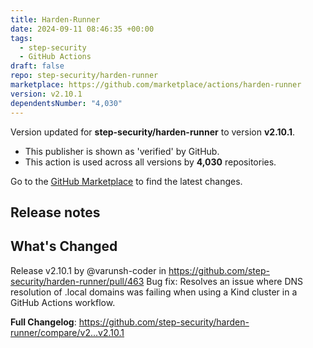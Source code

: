 ```yaml
---
title: Harden-Runner
date: 2024-09-11 08:46:35 +00:00
tags:
  - step-security
  - GitHub Actions
draft: false
repo: step-security/harden-runner
marketplace: https://github.com/marketplace/actions/harden-runner
version: v2.10.1
dependentsNumber: "4,030"
---
```



Version updated for **step-security/harden-runner** to version **v2.10.1**.
- This publisher is shown as 'verified' by GitHub.
- This action is used across all versions by **4,030** repositories.

Go to the [GitHub Marketplace](https://github.com/marketplace/actions/harden-runner) to find the latest changes.

## Release notes

## What's Changed
Release v2.10.1 by @varunsh-coder in https://github.com/step-security/harden-runner/pull/463
Bug fix: Resolves an issue where DNS resolution of .local domains was failing when using a Kind cluster in a GitHub Actions workflow. 

**Full Changelog**: https://github.com/step-security/harden-runner/compare/v2...v2.10.1
